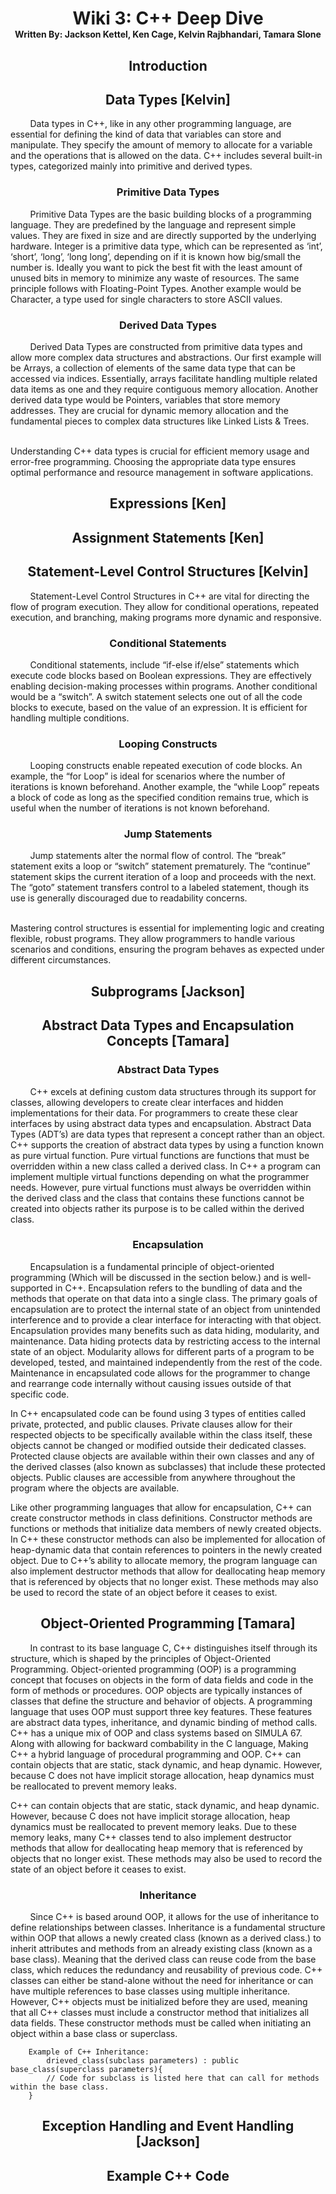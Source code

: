 # <div align ="center"> Wiki 3: C++ Deep Dive</br> <span style="font-size:0.5em;"> Written By: Jackson Kettel, Ken Cage, Kelvin Rajbhandari, Tamara Slone </span> </div>

## <div align = "center"> Introduction </div>

## <div align = "center"> Data Types [Kelvin] </div>
&nbsp; &nbsp; &nbsp; &nbsp; Data types in C++, like in any other programming language, are essential for defining the kind of data that variables can store and manipulate. They specify the amount of memory to allocate for a variable and the operations that is allowed on the data. C++ includes several built-in types, categorized mainly into primitive and derived types.

### <div align = "center"> Primitive Data Types </div>

&nbsp; &nbsp; &nbsp; &nbsp; Primitive Data Types are the basic building blocks of a programming language. They are predefined by the language and represent simple values. They are fixed in size and are directly supported by the underlying hardware. Integer is a primitive data type, which can be represented as ‘int’, ‘short’, ‘long’, ‘long long’, depending on if it is known how big/small the number is. Ideally you want to pick the best fit with the least amount of unused bits in memory to minimize any waste of resources. The same principle follows with Floating-Point Types. Another example would be Character, a type used for single characters to store ASCII values.

### <div align = "center"> Derived Data Types </div>

&nbsp; &nbsp; &nbsp; &nbsp; Derived Data Types are constructed from primitive data types and allow more complex data structures and abstractions. Our first example will be Arrays, a collection of elements of the same data type that can be accessed via indices. Essentially, arrays facilitate handling multiple related data items as one and they require contiguous memory allocation. Another derived data type would be Pointers, variables that store memory addresses. They are crucial for dynamic memory allocation and the fundamental pieces to complex data structures like Linked Lists & Trees.

<br/>
Understanding C++ data types is crucial for efficient memory usage and error-free programming. Choosing the appropriate data type ensures optimal performance and resource management in software applications.

## <div align = "center"> Expressions [Ken] </div>

## <div align = "center"> Assignment Statements [Ken] </div>

## <div align = "center"> Statement-Level Control Structures [Kelvin] </div>

&nbsp; &nbsp; &nbsp; &nbsp; Statement-Level Control Structures in C++ are vital for directing the flow of program execution. They allow for conditional operations, repeated execution, and branching, making programs more dynamic and responsive.

### <div align = "center"> Conditional Statements </div>

&nbsp; &nbsp; &nbsp; &nbsp; Conditional statements, include “if-else if/else” statements which execute code blocks based on Boolean expressions. They are effectively enabling decision-making processes within programs. Another conditional would be a “switch”. A switch statement selects one out of all the code blocks to execute, based on the value of an expression. It is efficient for handling multiple conditions.

### <div align = "center"> Looping Constructs </div>

&nbsp; &nbsp; &nbsp; &nbsp; Looping constructs enable repeated execution of code blocks. An example, the “for Loop” is ideal for scenarios where the number of iterations is known beforehand. Another example, the “while Loop” repeats a block of code as long as the specified condition remains true, which is useful when the number of iterations is not known beforehand.

### <div align = "center"> Jump Statements </div>

&nbsp; &nbsp; &nbsp; &nbsp; Jump statements alter the normal flow of control. The “break” statement exits a loop or “switch” statement prematurely. The “continue” statement skips the current iteration of a loop and proceeds with the next. The “goto” statement transfers control to a labeled statement, though its use is generally discouraged due to readability concerns.

<br/>
Mastering control structures is essential for implementing logic and creating flexible, robust programs. They allow programmers to handle various scenarios and conditions, ensuring the program behaves as expected under different circumstances.


## <div align = "center"> Subprograms [Jackson] </div>

## <div align = "center"> Abstract Data Types and Encapsulation Concepts [Tamara] </div>
### <div align = "center"> Abstract Data Types
&nbsp; &nbsp; &nbsp; &nbsp; C++ excels at defining custom data structures through its support for classes, allowing developers to create clear interfaces and hidden implementations for their data.  For programmers to create these clear interfaces by using abstract data types and encapsulation. Abstract Data Types (ADT’s) are data types that represent a concept rather than an object. C++ supports the creation of abstract data types by using a function known as pure virtual function. Pure virtual functions are functions that must be overridden within a new class called a derived class.  In C++ a program can implement multiple virtual functions depending on what the programmer needs. However, pure virtual functions must always be overridden within the derived class and the class that contains these functions cannot be created into objects rather its purpose is to be called within the derived class.

### <div align = "center"> Encapsulation </div>
&nbsp; &nbsp; &nbsp; &nbsp; Encapsulation is a fundamental principle of object-oriented programming (Which will be discussed in the section below.) and is well-supported in C++. Encapsulation refers to the bundling of data and the methods that operate on that data into a single class. The primary goals of encapsulation are to protect the internal state of an object from unintended interference and to provide a clear interface for interacting with that object. Encapsulation provides many benefits such as data hiding, modularity, and maintenance. Data hiding protects data by restricting access to the internal state of an object. Modularity allows for different parts of a program to be developed, tested, and maintained independently from the rest of the code. Maintenance in encapsulated code allows for the programmer to change and rearrange code internally without causing issues outside of that specific code.
 
In C++ encapsulated code can be found using 3 types of entities called private, protected, and public clauses. Private clauses allow for their respected objects to be specifically available within the class itself, these objects cannot be changed or modified outside their dedicated classes. Protected clause objects are available within their own classes and any of the derived classes (also known as subclasses) that include these protected objects. Public clauses are accessible from anywhere throughout the program where the objects are available.

Like other programming languages that allow for encapsulation, C++ can create constructor methods in class definitions. Constructor methods are functions or methods that initialize data members of newly created objects. In C++ these constructor methods can also be implemented for allocation of heap-dynamic data that contain references to pointers in the newly created object. Due to C++’s ability to allocate memory, the program language can also implement destructor methods that allow for deallocating heap memory that is referenced by objects that no longer exist. These methods may also be used to record the state of an object before it ceases to exist.

## <div align = "center"> Object-Oriented Programming [Tamara] </div>

&nbsp; &nbsp; &nbsp; &nbsp; In contrast to its base language C, C++ distinguishes itself through its structure, which is shaped by the principles of Object-Oriented Programming. Object-oriented programming (OOP) is a programming concept that focuses on objects in the form of data fields and code in the form of methods or procedures. OOP objects are typically instances of classes that define the structure and behavior of objects. A programming language that uses OOP must support three key features. These features are abstract data types, inheritance, and dynamic binding of method calls. C++ has a unique mix of OOP and class systems based on SIMULA 67. Along with allowing for backward combability in the C language, Making C++ a hybrid language of procedural programming and OOP. C++ can contain objects that are static, stack dynamic, and heap dynamic. However, because C does not have implicit storage allocation, heap dynamics must be reallocated to prevent memory leaks.

C++ can contain objects that are static, stack dynamic, and heap dynamic. However, because C does not have implicit storage allocation, heap dynamics must be reallocated to prevent memory leaks. Due to these memory leaks, many C++ classes tend to also implement destructor methods that allow for deallocating heap memory that is referenced by objects that no longer exist. These methods may also be used to record the state of an object before it ceases to exist.

### <div align = "center"> Inheritance  </div>
&nbsp; &nbsp; &nbsp; &nbsp; Since C++ is based around OOP, it allows for the use of inheritance to define relationships between classes. Inheritance is a fundamental structure within OOP that allows a newly created class (known as a derived class.) to inherit attributes and methods from an already existing class (known as a base class). Meaning that the derived class can reuse code from the base class, which reduces the redundancy and reusability of previous code. C++ classes can either be stand-alone without the need for inheritance or can have multiple references to base classes using multiple inheritance. However, C++ objects must be initialized before they are used, meaning that all C++ classes must include a constructor method that initializes all data fields. These constructor methods must be called when initiating an object within a base class or superclass.
    
        Example of C++ Inheritance:
            drieved_class(subclass parameters) : public base_class(superclass parameters){
            // Code for subclass is listed here that can call for methods within the base class.
        }

## <p align = "center"> Exception Handling and Event Handling [Jackson]</p>

## <p align = "center"> Example C++ Code </p>




